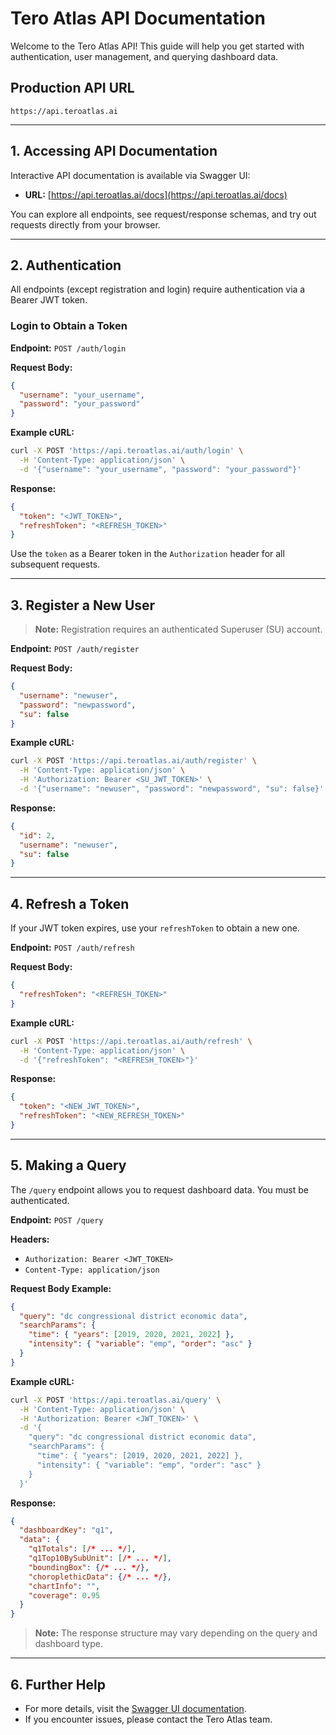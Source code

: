 # Tero Atlas API Documentation

Welcome to the Tero Atlas API! This guide will help you get started with authentication, user management, and querying dashboard data.

## Production API URL

```
https://api.teroatlas.ai
```

---

## 1. Accessing API Documentation

Interactive API documentation is available via Swagger UI:

- **URL:** [https://api.teroatlas.ai/docs](https://api.teroatlas.ai/docs)

You can explore all endpoints, see request/response schemas, and try out requests directly from your browser.

---

## 2. Authentication

All endpoints (except registration and login) require authentication via a Bearer JWT token.

### Login to Obtain a Token

**Endpoint:** `POST /auth/login`

**Request Body:**
```json
{
  "username": "your_username",
  "password": "your_password"
}
```

**Example cURL:**
```sh
curl -X POST 'https://api.teroatlas.ai/auth/login' \
  -H 'Content-Type: application/json' \
  -d '{"username": "your_username", "password": "your_password"}'
```

**Response:**
```json
{
  "token": "<JWT_TOKEN>",
  "refreshToken": "<REFRESH_TOKEN>"
}
```

Use the `token` as a Bearer token in the `Authorization` header for all subsequent requests.

---

## 3. Register a New User

> **Note:** Registration requires an authenticated Superuser (SU) account.

**Endpoint:** `POST /auth/register`

**Request Body:**
```json
{
  "username": "newuser",
  "password": "newpassword",
  "su": false
}
```

**Example cURL:**
```sh
curl -X POST 'https://api.teroatlas.ai/auth/register' \
  -H 'Content-Type: application/json' \
  -H 'Authorization: Bearer <SU_JWT_TOKEN>' \
  -d '{"username": "newuser", "password": "newpassword", "su": false}'
```

**Response:**
```json
{
  "id": 2,
  "username": "newuser",
  "su": false
}
```

---

## 4. Refresh a Token

If your JWT token expires, use your `refreshToken` to obtain a new one.

**Endpoint:** `POST /auth/refresh`

**Request Body:**
```json
{
  "refreshToken": "<REFRESH_TOKEN>"
}
```

**Example cURL:**
```sh
curl -X POST 'https://api.teroatlas.ai/auth/refresh' \
  -H 'Content-Type: application/json' \
  -d '{"refreshToken": "<REFRESH_TOKEN>"}'
```

**Response:**
```json
{
  "token": "<NEW_JWT_TOKEN>",
  "refreshToken": "<NEW_REFRESH_TOKEN>"
}
```

---

## 5. Making a Query 

The `/query` endpoint allows you to request dashboard data. You must be authenticated.

**Endpoint:** `POST /query`

**Headers:**
- `Authorization: Bearer <JWT_TOKEN>`
- `Content-Type: application/json`

**Request Body Example:**
```json
{
  "query": "dc congressional district economic data",
  "searchParams": {
    "time": { "years": [2019, 2020, 2021, 2022] },
    "intensity": { "variable": "emp", "order": "asc" }
  }
}
```

**Example cURL:**
```sh
curl -X POST 'https://api.teroatlas.ai/query' \
  -H 'Content-Type: application/json' \
  -H 'Authorization: Bearer <JWT_TOKEN>' \
  -d '{
    "query": "dc congressional district economic data",
    "searchParams": {
      "time": { "years": [2019, 2020, 2021, 2022] },
      "intensity": { "variable": "emp", "order": "asc" }
    }
  }'
```

**Response:**
```json
{
  "dashboardKey": "q1",
  "data": {
    "q1Totals": [/* ... */],
    "q1Top10BySubUnit": [/* ... */],
    "boundingBox": {/* ... */},
    "choroplethicData": {/* ... */},
    "chartInfo": "",
    "coverage": 0.95
  }
}
```

> **Note:** The response structure may vary depending on the query and dashboard type.

---

## 6. Further Help

- For more details, visit the [Swagger UI documentation](https://api.teroatlas.ai/docs).
- If you encounter issues, please contact the Tero Atlas team.
